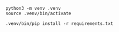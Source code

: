 ```
python3 -m venv .venv
source .venv/bin/activate
```

```
.venv/bin/pip install -r requirements.txt
```